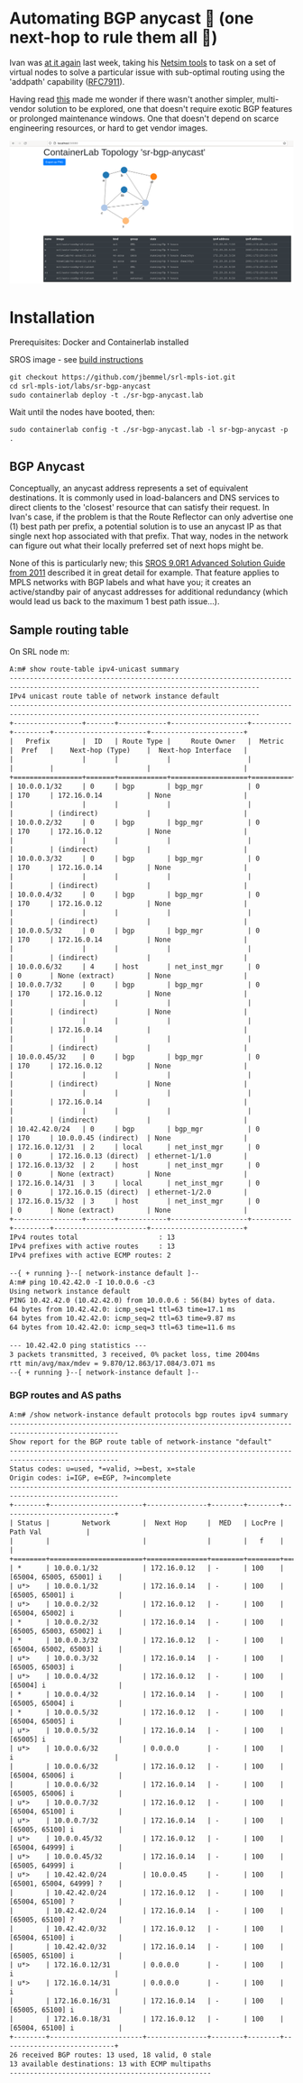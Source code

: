 # Automating BGP anycast 🔨 (one next-hop to rule them all 💍)

Ivan was [at it again](https://blog.ipspace.net/2021/12/bgp-multipath-addpath.html) last week, taking his [Netsim tools](https://github.com/ipspace/netsim-tools) to task on a set of virtual nodes to solve a particular issue with sub-optimal routing using the 'addpath' capability ([RFC7911](https://datatracker.ietf.org/doc/html/rfc7911)).

Having read [this](https://blog.ipspace.net/2021/11/anycast-mpls.html) made me wonder if there wasn't another simpler, multi-vendor solution to be explored, one that doesn't require exotic BGP features or prolonged maintenance windows. One that doesn't depend on scarce engineering resources, or hard to get vendor images.

![plot](BGP_Anycast_lab.PNG)

# Installation
Prerequisites: Docker and Containerlab installed

SROS image - see [build instructions](https://containerlab.srlinux.dev/manual/vrnetlab/)
```
git checkout https://github.com/jbemmel/srl-mpls-iot.git
cd srl-mpls-iot/labs/sr-bgp-anycast
sudo containerlab deploy -t ./sr-bgp-anycast.lab
```
Wait until the nodes have booted, then:
```
sudo containerlab config -t ./sr-bgp-anycast.lab -l sr-bgp-anycast -p .
```

## BGP Anycast
Conceptually, an anycast address represents a set of equivalent destinations. It is commonly used in load-balancers and DNS services to direct clients to the 'closest' resource that can satisfy their request. In Ivan's case, if the problem is that the Route Reflector can only advertise one (1) best path per prefix, a potential solution is to use an anycast IP as that single next hop associated with that prefix. That way, nodes in the network can figure out what their locally preferred set of next hops might be.

None of this is particularly new; this [SROS 9.0R1 Advanced Solution Guide from 2011](https://documentation.nokia.com/html/0_add-h-f/93-0267-HTML/7X50_Advanced_Configuration_Guide/BGP_anycast.pdf) described it in great detail for example. That feature applies to MPLS networks with BGP labels and what have you; it creates an active/standby pair of anycast addresses for additional redundancy (which would lead us back to the maximum 1 best path issue...).

## Sample routing table
On SRL node m:
```
A:m# show route-table ipv4-unicast summary                                                                                                                                                                         
------------------------------------------------------------------------------------------------------------------------------------
IPv4 unicast route table of network instance default
------------------------------------------------------------------------------------------------------------------------------------
+-----------------+-------+------------+-------------------+----------+---------+-----------------------+-----------------------+
|   Prefix        |  ID   | Route Type |     Route Owner   |  Metric  |  Pref   |    Next-hop (Type)    |  Next-hop Interface   |
|                 |       |            |                   |          |         |                       |                       |
+=================+=======+============+===================+==========+=========+=======================+=======================+
| 10.0.0.1/32     | 0     | bgp        | bgp_mgr           | 0        | 170     | 172.16.0.14           | None                  |
|                 |       |            |                   |          |         | (indirect)            |                       |
| 10.0.0.2/32     | 0     | bgp        | bgp_mgr           | 0        | 170     | 172.16.0.12           | None                  |
|                 |       |            |                   |          |         | (indirect)            |                       |
| 10.0.0.3/32     | 0     | bgp        | bgp_mgr           | 0        | 170     | 172.16.0.14           | None                  |
|                 |       |            |                   |          |         | (indirect)            |                       |
| 10.0.0.4/32     | 0     | bgp        | bgp_mgr           | 0        | 170     | 172.16.0.12           | None                  |
|                 |       |            |                   |          |         | (indirect)            |                       |
| 10.0.0.5/32     | 0     | bgp        | bgp_mgr           | 0        | 170     | 172.16.0.14           | None                  |
|                 |       |            |                   |          |         | (indirect)            |                       |
| 10.0.0.6/32     | 4     | host       | net_inst_mgr      | 0        | 0       | None (extract)        | None                  |
| 10.0.0.7/32     | 0     | bgp        | bgp_mgr           | 0        | 170     | 172.16.0.12           | None                  |
|                 |       |            |                   |          |         | (indirect)            | None                  |
|                 |       |            |                   |          |         | 172.16.0.14           |                       |
|                 |       |            |                   |          |         | (indirect)            |                       |
| 10.0.0.45/32    | 0     | bgp        | bgp_mgr           | 0        | 170     | 172.16.0.12           | None                  |
|                 |       |            |                   |          |         | (indirect)            | None                  |
|                 |       |            |                   |          |         | 172.16.0.14           |                       |
|                 |       |            |                   |          |         | (indirect)            |                       |
| 10.42.42.0/24   | 0     | bgp        | bgp_mgr           | 0        | 170     | 10.0.0.45 (indirect)  | None                  |
| 172.16.0.12/31  | 2     | local      | net_inst_mgr      | 0        | 0       | 172.16.0.13 (direct)  | ethernet-1/1.0        |
| 172.16.0.13/32  | 2     | host       | net_inst_mgr      | 0        | 0       | None (extract)        | None                  |
| 172.16.0.14/31  | 3     | local      | net_inst_mgr      | 0        | 0       | 172.16.0.15 (direct)  | ethernet-1/2.0        |
| 172.16.0.15/32  | 3     | host       | net_inst_mgr      | 0        | 0       | None (extract)        | None                  |
+-----------------+-------+------------+-------------------+----------+---------+-----------------------+-----------------------+
IPv4 routes total                    : 13
IPv4 prefixes with active routes     : 13
IPv4 prefixes with active ECMP routes: 2

--{ + running }--[ network-instance default ]--                                                                                                                                                                    
A:m# ping 10.42.42.0 -I 10.0.0.6 -c3                                                                                                                                                                               
Using network instance default
PING 10.42.42.0 (10.42.42.0) from 10.0.0.6 : 56(84) bytes of data.
64 bytes from 10.42.42.0: icmp_seq=1 ttl=63 time=17.1 ms
64 bytes from 10.42.42.0: icmp_seq=2 ttl=63 time=9.87 ms
64 bytes from 10.42.42.0: icmp_seq=3 ttl=63 time=11.6 ms

--- 10.42.42.0 ping statistics ---
3 packets transmitted, 3 received, 0% packet loss, time 2004ms
rtt min/avg/max/mdev = 9.870/12.863/17.084/3.071 ms
--{ + running }--[ network-instance default ]--
```
### BGP routes and AS paths
```
A:m# /show network-instance default protocols bgp routes ipv4 summary                                                                                                                                              
-------------------------------------------------------------------------------------------------
Show report for the BGP route table of network-instance "default"
-------------------------------------------------------------------------------------------------
Status codes: u=used, *=valid, >=best, x=stale
Origin codes: i=IGP, e=EGP, ?=incomplete
-------------------------------------------------------------------------------------------------
+--------+-----------------------+---------------+--------+--------+----------------------------+
| Status |        Network        |  Next Hop     |  MED   | LocPre |         Path Val           |
|        |                       |               |        |   f    |                            |
+========+=======================+===============+========+========+============================+
| *      | 10.0.0.1/32           | 172.16.0.12   | -      | 100    | [65004, 65005, 65001] i    |
| u*>    | 10.0.0.1/32           | 172.16.0.14   | -      | 100    | [65005, 65001] i           |
| u*>    | 10.0.0.2/32           | 172.16.0.12   | -      | 100    | [65004, 65002] i           |
| *      | 10.0.0.2/32           | 172.16.0.14   | -      | 100    | [65005, 65003, 65002] i    |
| *      | 10.0.0.3/32           | 172.16.0.12   | -      | 100    | [65004, 65002, 65003] i    |
| u*>    | 10.0.0.3/32           | 172.16.0.14   | -      | 100    | [65005, 65003] i           |
| u*>    | 10.0.0.4/32           | 172.16.0.12   | -      | 100    | [65004] i                  |
| *      | 10.0.0.4/32           | 172.16.0.14   | -      | 100    | [65005, 65004] i           |
| *      | 10.0.0.5/32           | 172.16.0.12   | -      | 100    | [65004, 65005] i           |
| u*>    | 10.0.0.5/32           | 172.16.0.14   | -      | 100    | [65005] i                  |
| u*>    | 10.0.0.6/32           | 0.0.0.0       | -      | 100    |  i                         |
|        | 10.0.0.6/32           | 172.16.0.12   | -      | 100    | [65004, 65006] i           |
|        | 10.0.0.6/32           | 172.16.0.14   | -      | 100    | [65005, 65006] i           |
| u*>    | 10.0.0.7/32           | 172.16.0.12   | -      | 100    | [65004, 65100] i           |
| u*>    | 10.0.0.7/32           | 172.16.0.14   | -      | 100    | [65005, 65100] i           |
| u*>    | 10.0.0.45/32          | 172.16.0.12   | -      | 100    | [65004, 64999] i           |
| u*>    | 10.0.0.45/32          | 172.16.0.14   | -      | 100    | [65005, 64999] i           |
| u*>    | 10.42.42.0/24         | 10.0.0.45     | -      | 100    | [65001, 65004, 64999] ?    |
|        | 10.42.42.0/24         | 172.16.0.12   | -      | 100    | [65004, 65100] ?           |
|        | 10.42.42.0/24         | 172.16.0.14   | -      | 100    | [65005, 65100] ?           |
|        | 10.42.42.0/32         | 172.16.0.12   | -      | 100    | [65004, 65100] i           |
|        | 10.42.42.0/32         | 172.16.0.14   | -      | 100    | [65005, 65100] i           |
| u*>    | 172.16.0.12/31        | 0.0.0.0       | -      | 100    |  i                         |
| u*>    | 172.16.0.14/31        | 0.0.0.0       | -      | 100    |  i                         |
|        | 172.16.0.16/31        | 172.16.0.14   | -      | 100    | [65005, 65100] i           |
|        | 172.16.0.18/31        | 172.16.0.12   | -      | 100    | [65004, 65100] i           |
+--------+-----------------------+---------------+--------+--------+----------------------------+
26 received BGP routes: 13 used, 18 valid, 0 stale
13 available destinations: 13 with ECMP multipaths
--------------------------------------------------
```
